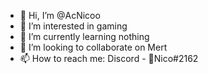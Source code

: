 - 👋 Hi, I’m @AcNicoo
- 👀 I’m interested in gaming
- 🌱 I’m currently learning nothing
- 💞️ I’m looking to collaborate on Mert
- 📫 How to reach me: Discord - 🗿Nico#2162
